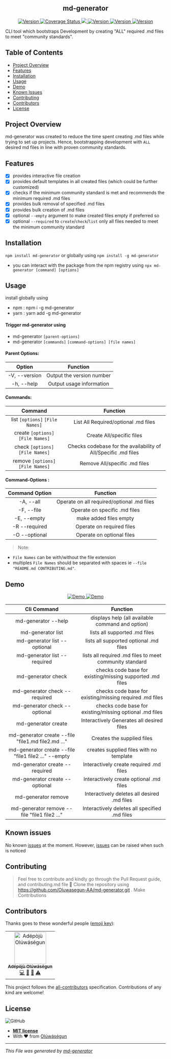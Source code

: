 <h2 align="center">md-generator</h2>
<p align="center">
<a href="https://travis-ci.org/Oluwasegun-AA/md-generator" target="_blank">
    <img alt="Version" src="https://travis-ci.org/Oluwasegun-AA/md-generator.svg?branch=develop">
</a>
<a href='https://coveralls.io/github/Oluwasegun-AA/md-generator?branch=develop'>
<img src='https://coveralls.io/repos/github/Oluwasegun-AA/md-generator/badge.svg?branch=develop' alt='Coverage Status' />
</a>

<a href="https://codeclimate.com/github/Oluwasegun-AA/md-generator/maintainability">
    <img src="https://api.codeclimate.com/v1/badges/2b739eec6ec45004c4cd/maintainability" />
</a>

<a href="https://www.npmjs.com/package/md-generator" target="_blank">
    <img alt="Version" src="https://img.shields.io/npm/v/md-generator.svg">
</a>

<a href="https://npmjs.org/package/md-generator">
    <img src="https://img.shields.io/npm/dt/md-generator.svg?style=flat" alt="Version">
</a>

<a href="#contributors">
    <img src="https://img.shields.io/badge/all_contributors-1-orange.svg?style=flat-square" alt="Version">
</a>
</p>

CLI tool which bootstraps Development by creating "ALL" required .md files to meet "community standards".

## Table of Contents

- [Project Overview](#Project-Overview)
- [Features](#Features)
- [Installation](#Installation)
- [Usage](#Usage)
- [Demo](#Demo)
- [Known Issues](#Known-Issues)
- [Contributing](#contributing)
- [Contributors](#Contributors)
- [License](#License)

## Project Overview

md-generator was created to reduce the time spent creating .md files while trying to set up projects. Hence, bootstrapping development with `ALL` desired md files in line with proven community standards.

## Features

- [x] provides interactive file creation
- [x] provides default templates in all created files (which could be further customized)
- [x] checks if the minimum community standard is met and recommends the minimum required .md files
- [x] provides bulk removal of specified .md files
- [x] provides bulk creation of .md files
- [x] optional `--empty` argument to make created files empty if preferred so
- [x] optional `--required` to `create`/`check`/`list` only all files needed to meet the minimum community standard

## Installation

`npm install md-generator` or globally using `npm install -g md-generator`

- you can interact with the package from the npm registry
  using `npx md-generator [command] [options]`

## Usage

install globally using

- npm : npm i -g md-generator
- yarn : yarn add -g md-generator

#### Trigger md-generator using

- md-generator `[parent-options]`
- md-generator `[commands]` `[command-options] [file names]`

#### Parent Options:

|    Option     |         Function          |
| :-----------: | :-----------------------: |
| -V, --version | Output the version number |
|  -h, --help   | Output usage information  |

#### Commands:

|              Command              |                            Function                            |
| :-------------------------------: | :------------------------------------------------------------: |
|  list `[options]` `[File Names]`  |              List All Required/optional .md files              |
| create `[options]` `[File Names]` |                   Create All/specific files                    |
| check `[options]` `[File Names]`  | Checks codebase for the availability of All/Specific .md files |
| remove `[options]` `[File Names]` |                 Remove All/specific .md files                  |

#### Command-Options :

| Command Option |                  Function                  |
| :------------: | :----------------------------------------: |
|   -A, --all    | Operate on all required/optional .md files |
|   -F, --file   |       Operate on specific .md files        |
|  -E, --empty   |           make added files empty           |
| -R --required  |         Operate on required files          |
| -O --optional  |         Operate on optional files          |

> Note:

- `File Names` can be with/without the file extension
- multiples `File Names` should be separated with spaces ie `--file "README.md CONTRIBUTING.md"`.

## Demo

<p align="center">
  <a href="" target="">
    <img src="https://user-images.githubusercontent.com/25525765/66755090-9643aa00-ee97-11e9-99b0-adfe6ff287aa.gif" alt="Demo">
  </a>
  <a href="" target="">
    <img src="https://user-images.githubusercontent.com/25525765/66753341-db65dd00-ee93-11e9-80ed-3d279f6444c3.gif" alt="Demo">
  </a>
</p>

|                     Cli Command                      |                         Function                          |
| :--------------------------------------------------: | :-------------------------------------------------------: |
|                 md-generator --help                  |     displays help (all available command and option)      |
|                  md-generator list                   |               lists all supported .md files               |
|             md-generator list --optional             |          lists all supported optional .md files           |
|             md-generator list --required             |  lists all required .md files to meet community standard  |
|                  md-generator check                  | checks code base for existing/missing supported .md files |
|            md-generator check --required             | checks code base for existing/missing required .md files  |
|            md-generator check --optional             | checks code base for existing/missing optional .md files  |
|                 md-generator create                  |         Interactively Generates all desired files         |
|  md-generator create --file "file1.md file2.md ..."  |                Creates the supplied files                 |
| md-generator create --file "file1 file2 ..." --empty |          creates supplied files with no template          |
|            md-generator create --required            |          Interactively create required .md files          |
|            md-generator create --optional            |          Interactively create optional .md files          |
|                 md-generator remove                  |        Interactively deletes all desired .md files        |
|     md-generator remove --file "file1 file2 ..."     |       Interactively deletes all specified .md files       |

## Known issues

No known [issues](https://github.com/Oluwasegun-AA/md-generator/issues) at the moment. However, [issues](https://github.com/Oluwasegun-AA/md-generator/issues) can be raised when such is noticed

## Contributing

> Feel free to contribute and kindly go through the Pull Request guide, and contributing.md file
> 👯 Clone the repository using https://github.com/Oluwasegun-AA/md-generator.git .
> Make Contributions

## Contributors

Thanks goes to these wonderful people ([emoji key](https://allcontributors.org/docs/en/emoji-key)):

<!-- ALL-CONTRIBUTORS-LIST:START - Do not remove or modify this section -->
<!-- prettier-ignore -->
<table><tr><td align="center"><a href="https://github.com/Oluwasegun-AA"><img src="https://avatars0.githubusercontent.com/u/25525765?v=4" width="100px;" alt="Adépòjù Olúwáségun"/><br /><sub><b>Adépòjù Olúwáségun</b></sub></a><br /><a href="https://github.com/Adépòjù Olúwáségun/md-generator/commits?author=Oluwasegun-AA" title="Code">💻</a> <a href="https://github.com/Adépòjù Olúwáségun/md-generator/commits?author=Oluwasegun-AA" title="Documentation">📖</a> <a href="#maintenance-Oluwasegun-AA" title="Maintenance">🚧</a> <a href="https://github.com/Adépòjù Olúwáségun/md-generator/commits?author=Oluwasegun-AA" title="Tests">⚠️</a></td></tr></table>

<!-- ALL-CONTRIBUTORS-LIST:END -->

This project follows the [all-contributors](https://github.com/all-contributors/all-contributors) specification. Contributions of any kind are welcome!

## License

![GitHub](https://img.shields.io/github/license/mashape/apistatus.svg)

- **[MIT license]()**
- With ❤️ from <a href="https://twitter.com/Oluwasegun_AA" target="_blank">Olúwáségun</a>

---

_This File was generated by [md-generator](https://github.com/oluwasegun-AA/md-generator)_
